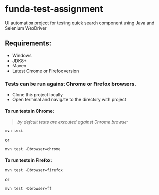 # funda-test-assignment
UI automation project for testing quick search component using Java and Selenium WebDriver

## Requirements:
- Windows
- JDK8+
- Maven
- Latest Chrome or Firefox version

### Tests can be run against Chrome or Firefox browsers. 
- Clone this project locally
- Open terminal and navigate to the directory with project
#### To run tests in Chrome:
> _by default tests are executed against Chrome browser_

`mvn test`

or

`mvn test -Dbrowser=chrome`

#### To run tests in Firefox:
`mvn test -Dbrowser=firefox`

or

`mvn test -Dbrowser=ff`
